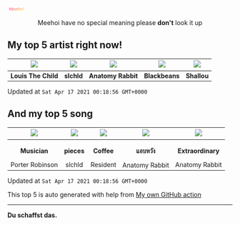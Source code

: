 [![Meehoi Logo](https://github.com/beam41/beam41/raw/master/mh.svg)](http://my.meehoi.me/)
<p align="center">Meehoi have no special meaning please <b>don't</b> look it up</p>

## My top 5 artist right now!
<!-- table start -->
|<img src="https://i.scdn.co/image/87af897f01efcfc75331e6ee812a9822e03b0881">|<img src="https://i.scdn.co/image/63cba7a180e58b0dae0c442083755dd6aa5bc715">|<img src="https://i.scdn.co/image/80a2b66d164e0ebabeb4b5c1d0e3a3bbc4386afd">|<img src="https://i.scdn.co/image/45fd065d3a9694f17f3fc2ddbc8f54aa563055e6">|<img src="https://i.scdn.co/image/dadeebe21a7d9de46f5c0544c8c9edf7f1fede92">|
| :---: | :---: | :---: | :---: | :---: |
|<b>Louis The Child</b>|<b>slchld</b>|<b>Anatomy Rabbit</b>|<b>Blackbeans</b>|<b>Shallou</b>|

Updated at `Sat Apr 17 2021 00:18:56 GMT+0000`
<!-- table end -->

## And my top 5 song
<!-- table song start -->
|<img src="https://i.scdn.co/image/ab67616d00001e02644c3c62d813e39720e04ecd">|<img src="https://i.scdn.co/image/ab67616d00001e0212229daa26fd370bde9d590e">|<img src="https://i.scdn.co/image/ab67616d00001e021629a20d58a261bb957d8464">|<img src="https://i.scdn.co/image/ab67616d00001e02108d67243d874e28b4cfd742">|<img src="https://i.scdn.co/image/ab67616d00001e02bfe7c97f869955c395da6673">|
| :---: | :---: | :---: | :---: | :---: |
|<p><b>Musician</b></p> Porter Robinson|<p><b>pieces</b></p> slchld|<p><b>Coffee</b></p> Resident|<p><b>แอบหวัง</b></p> Anatomy Rabbit|<p><b>Extraordinary</b></p> Anatomy Rabbit|

Updated at `Sat Apr 17 2021 00:18:56 GMT+0000`
<!-- table song end -->

This top 5 is auto generated with help from [My own GitHub action](https://github.com/beam41/spotify-listening)

---

**Du schaffst das.**